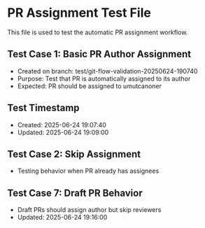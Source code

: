 # PR Assignment Test File

This file is used to test the automatic PR assignment workflow.

## Test Case 1: Basic PR Author Assignment
- Created on branch: test/git-flow-validation-20250624-190740
- Purpose: Test that PR is automatically assigned to its author
- Expected: PR should be assigned to umutcanoner

## Test Timestamp
- Created: 2025-06-24 19:07:40
- Updated: 2025-06-24 19:09:00

## Test Case 2: Skip Assignment
- Testing behavior when PR already has assignees

## Test Case 7: Draft PR Behavior
- Draft PRs should assign author but skip reviewers
- Updated: 2025-06-24 19:16:00